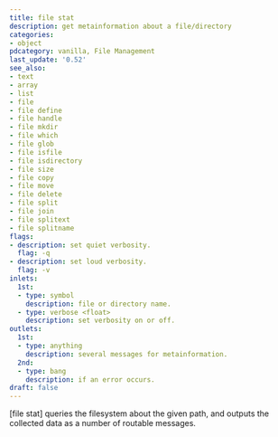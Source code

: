 ```yaml
---
title: file stat
description: get metainformation about a file/directory
categories:
- object
pdcategory: vanilla, File Management
last_update: '0.52'
see_also:
- text
- array
- list
- file
- file define
- file handle
- file mkdir
- file which
- file glob
- file isfile
- file isdirectory
- file size
- file copy
- file move
- file delete
- file split
- file join
- file splitext
- file splitname
flags:
- description: set quiet verbosity.
  flag: -q
- description: set loud verbosity.
  flag: -v
inlets:
  1st:
  - type: symbol
    description: file or directory name.
  - type: verbose <float>
    description: set verbosity on or off.
outlets:
  1st:
  - type: anything
    description: several messages for metainformation.
  2nd:
  - type: bang
    description: if an error occurs.
draft: false
---
```

[file stat] queries the filesystem about the given path, and outputs the collected data as a number of routable messages.
